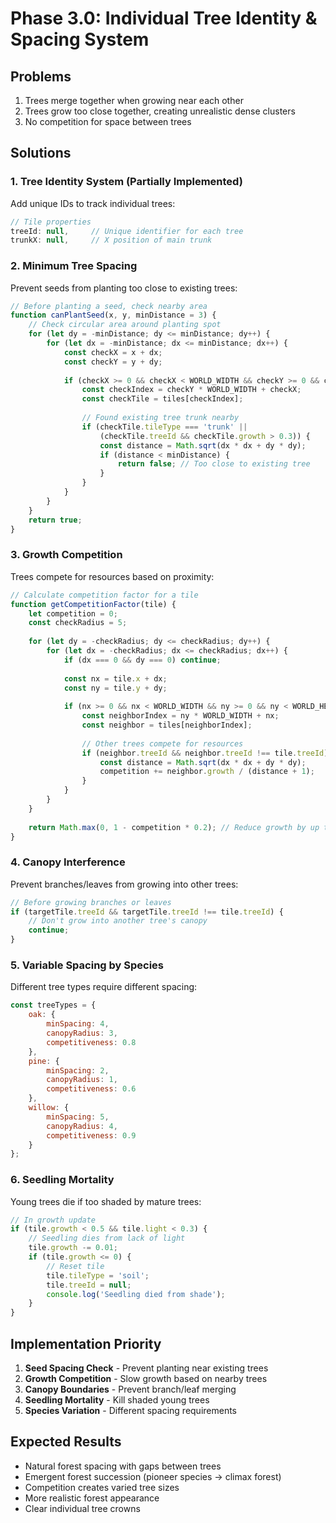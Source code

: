 # Phase 3.0: Individual Tree Identity & Spacing System

## Problems

1. Trees merge together when growing near each other
2. Trees grow too close together, creating unrealistic dense clusters
3. No competition for space between trees

## Solutions

### 1. Tree Identity System (Partially Implemented)

Add unique IDs to track individual trees:
```javascript
// Tile properties
treeId: null,     // Unique identifier for each tree
trunkX: null,     // X position of main trunk
```

### 2. Minimum Tree Spacing

Prevent seeds from planting too close to existing trees:

```javascript
// Before planting a seed, check nearby area
function canPlantSeed(x, y, minDistance = 3) {
    // Check circular area around planting spot
    for (let dy = -minDistance; dy <= minDistance; dy++) {
        for (let dx = -minDistance; dx <= minDistance; dx++) {
            const checkX = x + dx;
            const checkY = y + dy;
            
            if (checkX >= 0 && checkX < WORLD_WIDTH && checkY >= 0 && checkY < WORLD_HEIGHT) {
                const checkIndex = checkY * WORLD_WIDTH + checkX;
                const checkTile = tiles[checkIndex];
                
                // Found existing tree trunk nearby
                if (checkTile.tileType === 'trunk' || 
                    (checkTile.treeId && checkTile.growth > 0.3)) {
                    const distance = Math.sqrt(dx * dx + dy * dy);
                    if (distance < minDistance) {
                        return false; // Too close to existing tree
                    }
                }
            }
        }
    }
    return true;
}
```

### 3. Growth Competition

Trees compete for resources based on proximity:

```javascript
// Calculate competition factor for a tile
function getCompetitionFactor(tile) {
    let competition = 0;
    const checkRadius = 5;
    
    for (let dy = -checkRadius; dy <= checkRadius; dy++) {
        for (let dx = -checkRadius; dx <= checkRadius; dx++) {
            if (dx === 0 && dy === 0) continue;
            
            const nx = tile.x + dx;
            const ny = tile.y + dy;
            
            if (nx >= 0 && nx < WORLD_WIDTH && ny >= 0 && ny < WORLD_HEIGHT) {
                const neighborIndex = ny * WORLD_WIDTH + nx;
                const neighbor = tiles[neighborIndex];
                
                // Other trees compete for resources
                if (neighbor.treeId && neighbor.treeId !== tile.treeId) {
                    const distance = Math.sqrt(dx * dx + dy * dy);
                    competition += neighbor.growth / (distance + 1);
                }
            }
        }
    }
    
    return Math.max(0, 1 - competition * 0.2); // Reduce growth by up to 80%
}
```

### 4. Canopy Interference

Prevent branches/leaves from growing into other trees:

```javascript
// Before growing branches or leaves
if (targetTile.treeId && targetTile.treeId !== tile.treeId) {
    // Don't grow into another tree's canopy
    continue;
}
```

### 5. Variable Spacing by Species

Different tree types require different spacing:

```javascript
const treeTypes = {
    oak: {
        minSpacing: 4,
        canopyRadius: 3,
        competitiveness: 0.8
    },
    pine: {
        minSpacing: 2,
        canopyRadius: 1,
        competitiveness: 0.6
    },
    willow: {
        minSpacing: 5,
        canopyRadius: 4,
        competitiveness: 0.9
    }
};
```

### 6. Seedling Mortality

Young trees die if too shaded by mature trees:

```javascript
// In growth update
if (tile.growth < 0.5 && tile.light < 0.3) {
    // Seedling dies from lack of light
    tile.growth -= 0.01;
    if (tile.growth <= 0) {
        // Reset tile
        tile.tileType = 'soil';
        tile.treeId = null;
        console.log('Seedling died from shade');
    }
}
```

## Implementation Priority

1. **Seed Spacing Check** - Prevent planting near existing trees
2. **Growth Competition** - Slow growth based on nearby trees
3. **Canopy Boundaries** - Prevent branch/leaf merging
4. **Seedling Mortality** - Kill shaded young trees
5. **Species Variation** - Different spacing requirements

## Expected Results

- Natural forest spacing with gaps between trees
- Emergent forest succession (pioneer species → climax forest)
- Competition creates varied tree sizes
- More realistic forest appearance
- Clear individual tree crowns